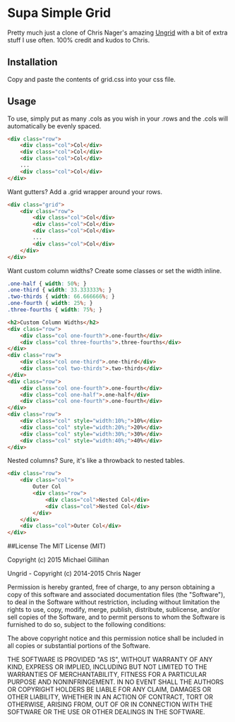 # Supa Simple Grid
Pretty much just a clone of Chris Nager's amazing [Ungrid](http://chrisnager.github.io/ungrid) with a bit of extra stuff I use often. 100% credit and kudos to Chris.

## Installation
Copy and paste the contents of grid.css into your css file.

## Usage
To use, simply put as many .cols as you wish in your .rows and the .cols will automatically be evenly spaced.

```html
<div class="row">
	<div class="col">Col</div>
	<div class="col">Col</div>
	<div class="col">Col</div>
	...
	<div class="col">Col</div>
</div>
```

Want gutters? Add a .grid wrapper around your rows.
```html
<div class="grid">
	<div class="row">
		<div class="col">Col</div>
		<div class="col">Col</div>
		<div class="col">Col</div>
		...
		<div class="col">Col</div>
	</div>
</div>
```

Want custom column widths? Create some classes or set the width inline.
```css
.one-half { width: 50%; }
.one-third { width: 33.333333%; }
.two-thirds { width: 66.666666%; }
.one-fourth { width: 25%; }
.three-fourths { width: 75%; }
```

```html
<h2>Custom Column Widths</h2>
<div class="row">
	<div class="col one-fourth">.one-fourth</div>
	<div class="col three-fourths">.three-fourths</div>
</div>
<div class="row">
	<div class="col one-third">.one-third</div>
	<div class="col two-thirds">.two-thirds</div>
</div>
<div class="row">
	<div class="col one-fourth">.one-fourth</div>
	<div class="col one-half">.one-half</div>
	<div class="col one-fourth">.one-fourth</div>
</div>
<div class="row">
	<div class="col" style="width:10%;">10%</div>
	<div class="col" style="width:20%;">20%</div>
	<div class="col" style="width:30%;">30%</div>
	<div class="col" style="width:40%;">40%</div>
</div>
```

Nested columns? Sure, it's like a throwback to nested tables.
```html
<div class="row">
	<div class="col">
		Outer Col
		<div class="row">
			<div class="col">Nested Col</div>
			<div class="col">Nested Col</div>
		</div>
	</div>
	<div class="col">Outer Col</div>
</div>
```


##License
The MIT License (MIT)

Copyright (c) 2015 Michael Gillihan

Ungrid - Copyright (c) 2014-2015 Chris Nager

Permission is hereby granted, free of charge, to any person obtaining a copy of this software and associated documentation files (the "Software"), to deal in the Software without restriction, including without limitation the rights to use, copy, modify, merge, publish, distribute, sublicense, and/or sell copies of the Software, and to permit persons to whom the Software is furnished to do so, subject to the following conditions:

The above copyright notice and this permission notice shall be included in all copies or substantial portions of the Software.

THE SOFTWARE IS PROVIDED "AS IS", WITHOUT WARRANTY OF ANY KIND, EXPRESS OR IMPLIED, INCLUDING BUT NOT LIMITED TO THE WARRANTIES OF MERCHANTABILITY, FITNESS FOR A PARTICULAR PURPOSE AND NONINFRINGEMENT. IN NO EVENT SHALL THE AUTHORS OR COPYRIGHT HOLDERS BE LIABLE FOR ANY CLAIM, DAMAGES OR OTHER LIABILITY, WHETHER IN AN ACTION OF CONTRACT, TORT OR OTHERWISE, ARISING FROM, OUT OF OR IN CONNECTION WITH THE SOFTWARE OR THE USE OR OTHER DEALINGS IN THE SOFTWARE.